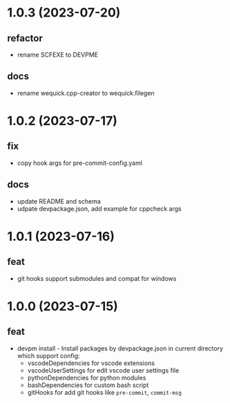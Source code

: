 # 1.0.3 (2023-07-20)
## refactor
* rename SCFEXE to DEVPME
## docs
* rename wequick.cpp-creator to wequick.filegen

# 1.0.2 (2023-07-17)
## fix
* copy hook args for pre-commit-config.yaml
## docs
* update README and schema
* udpate devpackage.json, add example for cppcheck args

# 1.0.1 (2023-07-16)
## feat
* git hooks support submodules and compat for windows


# 1.0.0 (2023-07-15)
## feat
* devpm install - Install packages by devpackage.json in current directory which support config:
  - vscodeDependencies for vscode extensions
  - vscodeUserSettings for edit vscode user settings file
  - pythonDependencies for python modules
  - bashDependencies for custom bash script
  - gitHooks for add git hooks like `pre-commit`, `commit-msg`